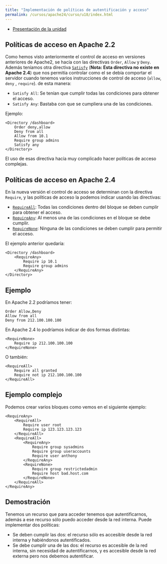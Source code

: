 ```yaml
---
title: "Implementación de políticas de autentificación y acceso"
permalink: /cursos/apache24/curso/u18/index.html
---
```


* [Presentación de la unidad](u18.pdf)

## Políticas de acceso en Apache 2.2

Como hemos visto anteriormente el control de acceso en versiones anteriores de Apache2, se hacía con las directivas `Order`, `Allow` y `Deny`. Además teníamos otra directiva [`Satisfy`](http://httpd.apache.org/docs/2.2/mod/core.html#satisfy) (**Nota: Esta directiva no existe en Apache 2.4**) que nos permitía controlar como el se debía comportar el servidor cuando tenemos varios instrucciones de control de acceso (`allow`, `deny` , `require`). de esta manera:

* `Satisfy All`: Se tenían que cumplir todas las condiciones para obtener el acceso.
* `Satisfy Any`: Bastaba con que se cumpliera una de las condiciones.

Ejemplo:

	<Directory /dashboard>
		Order deny,allow
		Deny from all
		Allow from 10.1
		Require group admins
		Satisfy any
	</Directory>	

El uso de esas directiva hacía muy complicado hacer políticas de acceso complejas.

## Políticas de acceso en Apache 2.4

En la nueva versión el control de acceso se determinan con la directiva `Require`, y las políticas de acceso la podemos indicar usando las directivas:

* [`RequireAll`](https://httpd.apache.org/docs/2.4/es/mod/mod_authz_core.html#requireall): Todas las condiciones dentro del bloque se deben cumplir para obtener el acceso.
* [`RequireAny`](https://httpd.apache.org/docs/2.4/es/mod/mod_authz_core.html#requireany): Al menos una de las condiciones en el bloque se debe cumplir.
* [`RequireNone`](https://httpd.apache.org/docs/2.4/es/mod/mod_authz_core.html#requirenone): Ninguna de las condiciones se deben cumplir para permitir el acceso.

El ejemplo anterior quedaría:

	<Directory /dashboard>
		<RequireAny>
			Require ip 10.1
			Require group admins
		</RequireAny>
	</Directory>	

## Ejemplo

En Apache 2.2 podríamos tener:

	Order Allow,Deny
	Allow from all
	Deny from 212.100.100.100

En Apache 2.4 lo podríamos indicar de dos formas distintas:

	<RequireNone>
		Require ip 212.100.100.100
	</RequireNone>

O también:

	<RequireAll>
		Require all granted
		Require not ip 212.100.100.100
	</RequireAll>

## Ejemplo complejo

Podemos crear varios bloques como vemos en el siguiente ejemplo:

	<RequireAny>
	    <RequireAll>
	        Require user root
	        Require ip 123.123.123.123
	    </RequireAll>
	    <RequireAll>
	        <RequireAny>
	            Require group sysadmins
	            Require group useraccounts
	            Require user anthony
	        </RequireAny>
	        <RequireNone>
	            Require group restrictedadmin
	            Require host bad.host.com
	        </RequireNone>
	    </RequireAll>
	</RequireAny>

## Demostración

Tenemos un recurso que para acceder tenemos que autentificarnos, además a ese recurso sólo puedo acceder desde la red interna. Puede implementar dos políticas: 

* Se deben cumplir las dos: el recurso sólo es accesible desde la red interna y habiéndonos autentificados.
* Se debe cumplir una de las dos: el recurso es accesible de la red interna, sin necesidad de autentificarnos, y es accesible desde la red externa pero nos debemos autentificar.